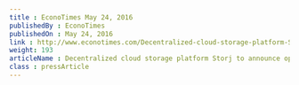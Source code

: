 ```yaml
---
title : EconoTimes May 24, 2016
publishedBy : EconoTimes
publishedOn : May 24, 2016
link : http://www.econotimes.com/Decentralized-cloud-storage-platform-Storj-to-announce-open-beta-in-Berlin-on-June-2-211987
weight: 193
articleName : Decentralized cloud storage platform Storj to announce open beta in Berlin on June 2
class : pressArticle
---
```

